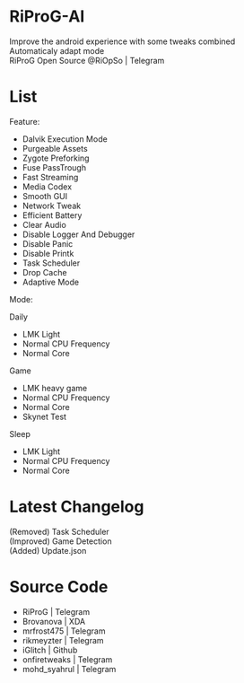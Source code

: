 # RiProG-AI
Improve the android experience with some tweaks combined <br />
Automaticaly adapt  mode <br />
RiProG Open Source @RiOpSo | Telegram  <br />

# List
Feature: <br />
- Dalvik Execution Mode <br />
- Purgeable Assets <br />
- Zygote Preforking <br />
- Fuse PassTrough <br />
- Fast Streaming <br />
- Media Codex <br />
- Smooth GUI <br />
- Network Tweak <br />
- Efficient Battery <br />
- Clear Audio <br />
- Disable Logger And Debugger <br />
- Disable Panic <br />
- Disable Printk <br />
- Task Scheduler <br />
- Drop Cache <br />
- Adaptive Mode <br />

Mode: <br />

Daily <br />
- LMK Light <br />
- Normal CPU Frequency <br />
- Normal Core <br />

Game <br />
- LMK heavy game <br />
- Normal CPU Frequency <br />
- Normal Core <br />
- Skynet Test <br />

Sleep <br />
- LMK Light <br />
- Normal CPU Frequency <br />
- Normal Core <br />

# Latest Changelog

(Removed) Task Scheduler <br />
(Improved) Game Detection <br />
(Added) Update.json <br />

# Source Code

- RiProG | Telegram <br />
- Brovanova | XDA <br />
- mrfrost475  | Telegram <br />
- rikmeyzter | Telegram <br />
- iGlitch | Github <br />
- onfiretweaks | Telegram <br />
- mohd_syahrul | Telegram <br />
